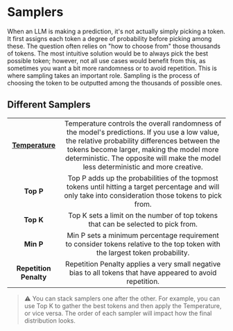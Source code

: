 # Samplers

When an LLM is making a prediction, it's not actually simply picking a token. It first assigns each token a degree of probability before picking among these. The question often relies on "how to choose from" those thousands of tokens. The most intuitive solution would be to always pick the best possible token; however, not all use cases would benefit from this, as sometimes you want a bit more randomness or to avoid repetition. This is where sampling takes an important role. Sampling is the process of choosing the token to be outputted among the thousands of possible ones.

## Different Samplers

<table style="border-collapse: collapse; width: 100%; text-align: center;">
  <tr>
    <td style="font-weight:bold"><a href="temperature.md">Temperature</a></td>
    <td>
    Temperature controls the overall randomness of the model's predictions. If you use a low value, the relative probability differences between the tokens become larger, making the model more deterministic. The opposite will make the model less deterministic and more creative.
    </td>
  </tr>
  <tr>
    <td style="font-weight:bold">Top P</td>
    <td>
    Top P adds up the probabilities of the topmost tokens until hitting a target percentage and will only take into consideration those tokens to pick from.
    </td>
  </tr>
  <tr>
    <td style="font-weight:bold">Top K</td>
    <td>
    Top K sets a limit on the number of top tokens that can be selected to pick from.
    </td>
  </tr>
  <tr>
    <td style="font-weight:bold">Min P</td>
    <td>
    Min P sets a minimum percentage requirement to consider tokens relative to the top token with the largest token probability.
    </td>
  </tr>
  <tr>
    <td style="font-weight:bold">Repetition Penalty</td>
    <td>
    Repetition Penalty applies a very small negative bias to all tokens that have appeared to avoid repetition.
    </td>
  </tr>
</table>

> ⚠️ You can stack samplers one after the other. For example, you can use Top K to gather the best tokens and then apply the Temperature, or vice versa. The order of each sampler will impact how the final distribution looks.
